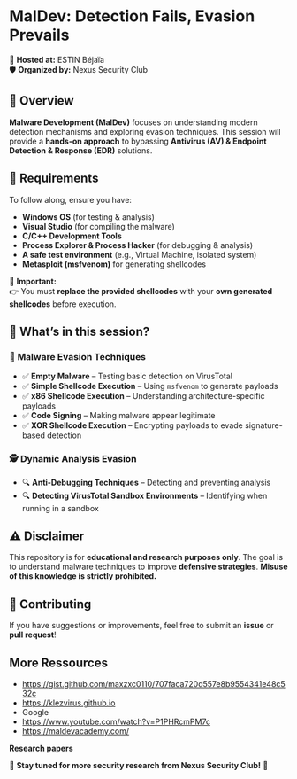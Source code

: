 
# **MalDev: Detection Fails, Evasion Prevails**  
🚀 **Hosted at:** ESTIN Béjaïa  
🛡 **Organized by:** Nexus Security Club  

## 📌 Overview  
**Malware Development (MalDev)** focuses on understanding modern detection mechanisms and exploring evasion techniques. This session will provide a **hands-on approach** to bypassing **Antivirus (AV) & Endpoint Detection & Response (EDR)** solutions.  

## 🔧 Requirements  
To follow along, ensure you have:  

- **Windows OS** (for testing & analysis)  
- **Visual Studio** (for compiling the malware)  
- **C/C++ Development Tools**  
- **Process Explorer & Process Hacker** (for debugging & analysis)  
- **A safe test environment** (e.g., Virtual Machine, isolated system)  
- **Metasploit (msfvenom)** for generating shellcodes  

📌 **Important:**  
👉 You must **replace the provided shellcodes** with your **own generated shellcodes** before execution.  

## 📂 What’s in this session?  

### 🚀 **Malware Evasion Techniques**  
- ✅ **Empty Malware** – Testing basic detection on VirusTotal  
- ✅ **Simple Shellcode Execution** – Using `msfvenom` to generate payloads  
- ✅ **x86 Shellcode Execution** – Understanding architecture-specific payloads  
- ✅ **Code Signing** – Making malware appear legitimate  
- ✅ **XOR Shellcode Execution** – Encrypting payloads to evade signature-based detection  

### 🕵️ **Dynamic Analysis Evasion**  
- 🔍 **Anti-Debugging Techniques** – Detecting and preventing analysis  
- 🔍 **Detecting VirusTotal Sandbox Environments** – Identifying when running in a sandbox  

## ⚠️ Disclaimer  
This repository is for **educational and research purposes only**. The goal is to understand malware techniques to improve **defensive strategies**. **Misuse of this knowledge is strictly prohibited.**  

## 🤝 Contributing  
If you have suggestions or improvements, feel free to submit an **issue** or **pull request**!

## More Ressources

- https://gist.github.com/maxzxc0110/707faca720d557e8b9554341e48c532c
- https://klezvirus.github.io
- Google
- https://www.youtube.com/watch?v=P1PHRcmPM7c
- https://maldevacademy.com/

**Research papers**


📢 **Stay tuned for more security research from Nexus Security Club!** 🚀  
